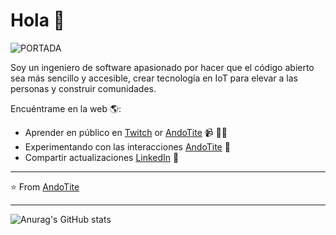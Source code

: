 # Hola 💬
![PORTADA](![PORTADASI](https://github.com/user-attachments/assets/e06caacf-6939-402e-9d2d-cd78ffc8a0aa)
)

Soy un ingeniero de software apasionado por hacer que el código abierto sea más sencillo y accesible, crear tecnología en IoT para elevar a las personas y construir comunidades.

Encuéntrame en la web 🌎:
- Aprender en público en <a href="https://www.twitch.tv">Twitch</a> or <a href="https://www..">AndoTite</a> 📹 ✍🏾
- Experimentando con las interacciones <a href="https://codepen.io/pen/"> AndoTite</a> 🏓
- Compartir actualizaciones <a href="https://pe.linkedin.com/in/cesar-rubianes-ramos-a4817a322">LinkedIn</a> 💼


---
⭐️ From [AndoTite](https://github.com/AndoTite)
 
---
![Anurag's GitHub stats](https://github-readme-stats.vercel.app/api?username=AndoTite&show_icons=true&theme=transparent)


<!--
**AndoTite/AndoTite** is a ✨ _special_ ✨ repository because its `README.md` (this file) appears on your GitHub profile.

Here are some ideas to get you started:

- 🔭 I’m currently working on ...
- 🌱 I’m currently learning ...
- 👯 I’m looking to collaborate on ...
- 🤔 I’m looking for help with ...
- 💬 Ask me about ...
- 📫 How to reach me: ...
- 😄 Pronouns: ...
- ⚡ Fun fact: ...
-->

